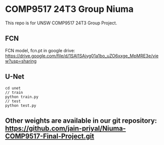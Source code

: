 # COMP9517 24T3 Group Niuma

This repo is for UNSW COMP9517 24T3 Group Project. 

## FCN
FCN model, fcn.pt in google drive:
https://drive.google.com/file/d/1SAl1SAjyg01a1bo_uZO6xxge_MpMRE3e/view?usp=sharing

## U-Net
```
cd unet
// train
python train.py
// test
python test.py
```

## Other weights are available in our git repository: https://github.com/jain-priyal/Niuma-COMP9517-Final-Project.git
